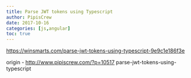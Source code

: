 ```yaml
---
title: Parse JWT tokens using Typescript
author: PipisCrew
date: 2017-10-16
categories: [js,angular]
toc: true
---
```


https://winsmarts.com/parse-jwt-tokens-using-typescript-9e9c1e186f3e

origin - http://www.pipiscrew.com/?p=10517 parse-jwt-tokens-using-typescript